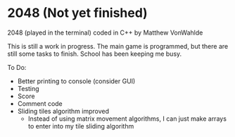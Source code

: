 # 2048 (Not yet finished)
2048 (played in the terminal) coded in C++ by Matthew VonWahlde

This is still a work in progress. The main game is programmed, but there are still some tasks to finish. School has been keeping me busy.

To Do:
- Better printing to console (consider GUI)
- Testing
- Score
- Comment code
- Sliding tiles algorithm improved
    - Instead of using matrix movement algorithms, I can just make arrays to enter into my tile sliding algorithm
